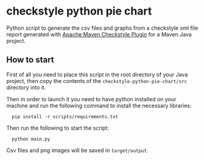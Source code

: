 # checkstyle python pie chart

Python script to generate the csv files and graphs from a checkstyle xml file report generated with [Apache Maven Checkstyle Plugin](https://maven.apache.org/plugins/maven-checkstyle-plugin/index.html) for a Maven Java project.

## How to start
First of all you need to place this script in the root directory of your Java project, then copy the contents of the
```checkstyle-python-pie-chart/src``` directory into it.

Then in order to launch it you need to have python installed on your machine and run the following command
to install the necessary libraries:
```shell
  pip install -r scripts/requirements.txt
  ```
Then run the following to start the script:
```shell
  python main.py
  ```
Csv files and png images will be saved in ```target/output```.